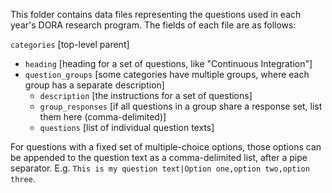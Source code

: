 This folder contains data files representing the questions used in each year's DORA research program. The fields of each file are as follows:

`categories` [top-level parent]
- `heading` [heading for a set of questions, like "Continuous Integration"]
- `question_groups` [some categories have multiple groups, where each group has a separate description]
  - `description` [the instructions for a set of questions]
  - `group_responses` [if all questions in a group share a response set, list them here (comma-delimited)]
  - `questions` [list of individual question texts]

For questions with a fixed set of multiple-choice options, those options can be appended to the question text as a comma-delimited list, after a pipe separator. E.g. `This is my question text|Option one,option two,option three`.
